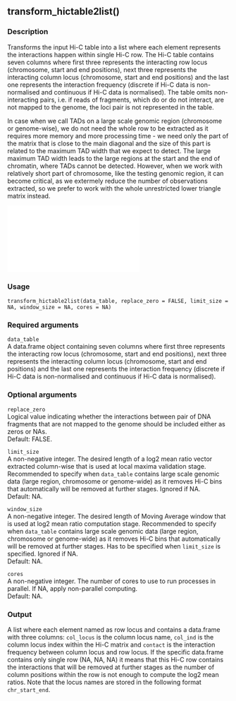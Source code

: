 ## transform_hictable2list()

### Description

Transforms the input Hi-C table into a list where each element represents the interactions happen within single Hi-C row. The Hi-C table contains seven columns where first three represents the interacting row locus (chromosome, start and end positions), next three represents the interacting column locus (chromosome, start and end positions) and the last one represents the interaction frequency (discrete if Hi-C data is non-normalised and continuous if Hi-C data is normalised). The table omits non-interacting pairs, i.e. if reads of fragments, which do or do not interact, are not mapped to the genome, the loci pair is not represented in the table.

In case when we call TADs on a large scale genomic region (chromosome or genome-wise), we do not need the whole row to be extracted as it requires more memory and more processing time - we need only the part of the matrix that is close to the main diagonal and the size of this part is related to the maximum TAD width that we expect to detect. The large maximum TAD width leads to the large regions at the start and the end of chromatin, where TADs cannot be detected. However, when we work with relatively short part of chromosome, like the testing genomic region, it can become critical, as we extermely reduce the number of observations extracted, so we prefer to work with the whole unrestricted lower triangle matrix instead.

![Matrix restriction](/img/img1.pdf)

### Usage

```{r}
transform_hictable2list(data_table, replace_zero = FALSE, limit_size = NA, window_size = NA, cores = NA)
```

### Required arguments

`data_table`  
A data.frame object containing seven columns where first three represents the interacting row locus (chromosome, start and end positions), next three represents the interacting column locus (chromosome, start and end positions) and the last one represents the interaction frequency (discrete if Hi-C data is non-normalised and continuous if Hi-C data is normalised).

### Optional arguments

`replace_zero`  
Logical value indicating whether the interactions between pair of DNA fragments that are not mapped to the genome should be included either as zeros or NAs.  
Default: FALSE.

`limit_size`  
A non-negative integer. The desired length of a log2 mean ratio vector extracted column-wise that is used at local maxima validation stage. Recommended to specify when `data_table` contains large scale genomic data (large region, chromosome or genome-wide) as it removes Hi-C bins that automatically will be removed at further stages. Ignored if NA.  
Default: NA.

`window_size`  
A non-negative integer. The desired length of Moving Average window that is used at log2 mean ratio computation stage. Recommended to specify when `data_table` contains large scale genomic data (large region, chromosome or genome-wide) as it removes Hi-C bins that automatically will be removed at further stages. Has to be specified when `limit_size` is specified. Ignored if NA.  
Default: NA.

`cores`  
A non-negative integer. The number of cores to use to run processes in parallel. If NA, apply non-parallel computing.  
Default: NA.

### Output

A list where each element named as row locus and contains a data.frame with three columns: `col_locus` is the column locus name, `col_ind` is the column locus index within the Hi-C matrix and `contact` is the interaction frequency between column locus and row locus. If the specific data.frame contains only single row (NA, NA, NA) it means that this Hi-C row contains the interactions that will be removed at further stages as the number of column positions within the row is not enough to compute the log2 mean ratios. Note that the locus names are stored in the following format `chr_start_end`. 

